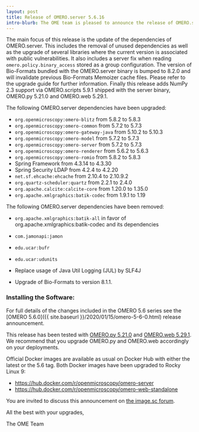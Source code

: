 ```yaml
---
layout: post
title: Release of OMERO.server 5.6.16
intro-blurb: The OME team is pleased to announce the release of OMERO.server 5.6.16
---
```


The main focus of this release is the update of the dependencies of OMERO.server.
This includes the removal of unused dependencies as well as the upgrade of several
libraries where the current version is associated with public vulnerabilities. It
also includes a server fix when reading `omero.policy.binary_access` stored as a group
configuration. The version of Bio-Formats bundled with the OMERO.server binary is
bumped to 8.2.0 and will invalidate previous Bio-Formats Memoizer cache files.
Please refer to the upgrade guide for further information. Finally this release
adds NumPy 2.3 support via OMERO.scripts 5.9.1 shipped with the server binary,
OMERO.py 5.21.0 and OMERO.web 5.29.1.

The following OMERO.server dependencies have been upgraded:

- `org.openmicroscopy:omero-blitz` from 5.8.2 to 5.8.3
- `org.openmicroscopy:omero-common` from 5.7.2 to 5.7.3
- `org.openmicroscopy:omero-gateway-java` from 5.10.2 to 5.10.3
- `org.openmicroscopy:omero-model` from 5.7.2 to 5.7.3
- `org.openmicroscopy:omero-server` from 5.7.2 to 5.7.3
- `org.openmicroscopy:omero-renderer` from 5.6.2 to 5.6.3
- `org.openmicroscopy:omero-romio` from 5.8.2 to 5.8.3
- Spring Framework from 4.3.14 to 4.3.30
- Spring Security LDAP from 4.2.4 to 4.2.20
- `net.sf.ehcache:ehcache` from 2.10.4 to 2.10.9.2
- `org.quartz-scheduler:quartz` from 2.2.1 to 2.4.0
- `org.apache.calcite:calcite-core` from 1.20.0 to 1.35.0
- `org.apache.xmlgraphics:batik-codec` from 1.9.1 to 1.19

The following OMERO.server dependencies have been removed:

- `org.apache.xmlgraphics:batik-all` in favor of org.apache.xmlgraphics:batik-codec and its dependencies
- `com.jamonapi:jamon`
- `edu.ucar:bufr`
- `edu.ucar:udunits`


- Replace usage of Java Util Logging (JUL) by SLF4J
- Upgrade of Bio-Formats to version 8.1.1.

### Installing the Software:

For full details of the changes included in the OMERO 5.6 series see the
[OMERO 5.6.0]({{ site.baseurl }}/2020/01/15/omero-5-6-0.html) release
announcement.

This release has been tested with
[OMERO.py 5.21.0](https://pypi.org/project/omero-py/5.21.0/) and
[OMERO.web 5.29.1](https://pypi.org/project/omero-web/5.29.1/). We
recommend that you upgrade OMERO.py and OMERO.web accordingly on your deployments.

Official Docker images are available as usual on Docker Hub with either
the latest or the 5.6 tag. Both Docker images have been upgraded to Rocky Linux 9:

* <https://hub.docker.com/r/openmicroscopy/omero-server>
* <https://hub.docker.com/r/openmicroscopy/omero-web-standalone>


You are invited to discuss this announcement on
[the image.sc forum](https://forum.image.sc/tags/c/data-management/omero).

All the best with your upgrades,

The OME Team

